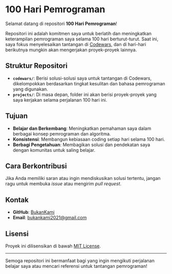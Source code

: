 # 100 Hari Pemrograman

Selamat datang di repositori **100 Hari Pemrograman**!

Repositori ini adalah komitmen saya untuk berlatih dan meningkatkan keterampilan pemrograman saya selama 100 hari berturut-turut. Saat ini, saya fokus menyelesaikan tantangan di [Codewars](https://www.codewars.com/), dan di hari-hari berikutnya mungkin akan mengerjakan proyek-proyek lainnya.

## Struktur Repositori

- **`codewars/`**: Berisi solusi-solusi saya untuk tantangan di Codewars, dikelompokkan berdasarkan tingkat kesulitan dan bahasa pemrograman yang digunakan.
- **`projects/`**: Di masa depan, folder ini akan berisi proyek-proyek yang saya kerjakan selama perjalanan 100 hari ini.

## Tujuan

- **Belajar dan Berkembang**: Meningkatkan pemahaman saya dalam berbagai konsep pemrograman dan algoritma.
- **Konsistensi**: Membangun kebiasaan coding setiap hari selama 100 hari.
- **Berbagi Pengetahuan**: Membagikan solusi dan pendekatan saya dengan komunitas untuk saling belajar.

## Cara Berkontribusi

Jika Anda memiliki saran atau ingin mendiskusikan solusi tertentu, jangan ragu untuk membuka *issue* atau mengirim *pull request*.

## Kontak

- **GitHub**: [BukanKami](https://github.com/BukanKami)
- **Email**: [bukankami2021@gmail.com](mailto:bukankami2021@gmail.com)

## Lisensi

Proyek ini dilisensikan di bawah [MIT License](LICENSE).

---

Semoga repositori ini bermanfaat bagi yang ingin mengikuti perjalanan belajar saya atau mencari referensi untuk tantangan pemrograman!
